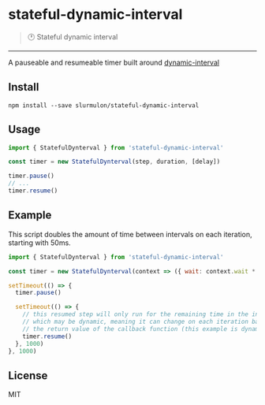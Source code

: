 # stateful-dynamic-interval
> :clock1: Stateful dynamic interval
---

A pauseable and resumeable timer built around [dynamic-interval](https://github.com/slurmulon/dynamic-interval)

## Install

`npm install --save slurmulon/stateful-dynamic-interval`

## Usage

```js
import { StatefulDynterval } from 'stateful-dynamic-interval'

const timer = new StatefulDynterval(step, duration, [delay])

timer.pause()
// ...
timer.resume()
```

## Example

This script doubles the amount of time between intervals on each iteration, starting with 50ms.

```js
import { StatefulDynterval } from 'stateful-dynamic-interval'

const timer = new StatefulDynterval(context => ({ wait: context.wait * 2 }), 50)

setTimeout(() => {
  timer.pause()

  setTimeout(() => {
    // this resumed step will only run for the remaining time in the interval,
    // which may be dynamic, meaning it can change on each iteration based on
    // the return value of the callback function (this example is dynamic)
    timer.resume()
  }, 1000)
}, 1000)
```

## License

MIT
